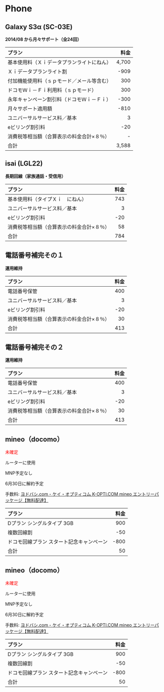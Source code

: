 Phone
=====

Galaxy S3α (SC-03E)
-------------------
<div class="mnpday" year="2014" month="8" day="23"></div>

**2014/08 から月々サポート（全24回）**

|プラン|料金|
|:-----|-----:|
|基本使用料（Ｘｉデータプランライトにねん）|4,700|
|Ｘｉデータプランライト割|-909|
|付加機能使用料（ｓｐモード／メール等含む）|300|
|ドコモＷｉ－Ｆｉ利用料（ｓｐモード）|300|
|永年キャンペーン割引料（ドコモＷｉ－Ｆｉ）|-300|
|月々サポート適用額|-810|
|ユニバーサルサービス料／基本|3|
|eビリング割引料|-20|
|消費税等相当額（合算表示の料金合計×８％）|-|
|合計|3,588|

isai (LGL22)
------------
<div class="mnpday" year="2014" month="8" day="23"></div>

**長期回線（家族通話・受信用）**

|プラン|料金|
|:-----|-----:|
|基本使用料（タイプＸｉ　にねん）|743|
|ユニバーサルサービス料／基本|3|
|eビリング割引料|-20|
|消費税等相当額（合算表示の料金合計×８％）|58|
|合計|784|

電話番号補完その１
---------------
<div class="mnpday" year="2014" month="8" day="23"></div>

**運用維持**

|プラン|料金|
|:-----|-----:|
|電話番号保管|400|
|ユニバーサルサービス料／基本|3|
|eビリング割引料|-20|
|消費税等相当額（合算表示の料金合計×８％）|30|
|合計|413|

電話番号補完その２
---------------
<div class="mnpday" year="2014" month="8" day="23"></div>

**運用維持**

|プラン|料金|
|:-----|-----:|
|電話番号保管|400|
|ユニバーサルサービス料／基本|3|
|eビリング割引料|-20|
|消費税等相当額（合算表示の料金合計×８％）|30|
|合計|413|

mineo（docomo）
--------------
<div class="kaiyakuday" year="2015" month="10" day="1" endYear="2016" endMonth="6" endDay="30"></div>
<p style="color:red;">未確定</p>

ルーターに使用

MNP予定なし

6月30日に解約予定

手数料: [ヨドバシ.com - ケイ・オプティコム K-OPTI.COM mineo エントリーパッケージ【無料配達】](http://www.yodobashi.com/%E3%82%B1%E3%82%A4%E3%83%BB%E3%82%AA%E3%83%97%E3%83%86%E3%82%A3%E3%82%B3%E3%83%A0-K-OPTI-COM-mineo-%E3%82%A8%E3%83%B3%E3%83%88%E3%83%AA%E3%83%BC%E3%83%91%E3%83%83%E3%82%B1%E3%83%BC%E3%82%B8/pd/100000001002612616/)

|プラン|料金|
|:-----|-----:|
|Dプラン シングルタイプ 3GB|900|
|複数回線割|-50|
|ドコモ回線プラン スタート記念キャンペーン|-800|
|合計|50|

mineo（docomo）
--------------
<div class="kaiyakuday" year="2015" month="10" day="1" endYear="2016" endMonth="6" endDay="30"></div>
<p style="color:red;">未確定</p>

ルーターに使用

MNP予定なし

6月30日に解約予定

手数料: [ヨドバシ.com - ケイ・オプティコム K-OPTI.COM mineo エントリーパッケージ【無料配達】](http://www.yodobashi.com/%E3%82%B1%E3%82%A4%E3%83%BB%E3%82%AA%E3%83%97%E3%83%86%E3%82%A3%E3%82%B3%E3%83%A0-K-OPTI-COM-mineo-%E3%82%A8%E3%83%B3%E3%83%88%E3%83%AA%E3%83%BC%E3%83%91%E3%83%83%E3%82%B1%E3%83%BC%E3%82%B8/pd/100000001002612616/)

|プラン|料金|
|:-----|-----:|
|Dプラン シングルタイプ 3GB|900|
|複数回線割|-50|
|ドコモ回線プラン スタート記念キャンペーン|-800|
|合計|50|


<link rel="stylesheet" href="css/progress.css">
